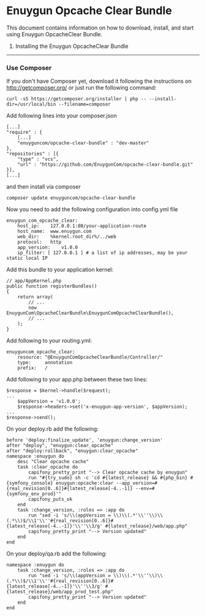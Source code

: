 Enuygun Opcache Clear Bundle
==================

This document contains information on how to download, install, and start
using Enuygun OpcacheClear Bundle.

1) Installing the Enuygun OpcacheClear Bundle
------------------------------------

### Use Composer

If you don't have Composer yet, download it following the instructions on
http://getcomposer.org/ or just run the following command:

    curl -sS https://getcomposer.org/installer | php -- --install-dir=/usr/local/bin --filename=composer

Add following lines into your composer.json

    [...]
    "require" : {
        [...]
        "enuyguncom/opcache-clear-bundle" : "dev-master"
    },
    "repositories" : [{
        "type" : "vcs",
        "url" : "https://github.com/EnuygunCom/opcache-clear-bundle.git"
    }],
    [...]

and then install via composer

    composer update enuyguncom/opcache-clear-bundle

Now you need to add the following configuration into config.yml file

    enuygun_com_opcache_clear:
        host_ip:    127.0.0.1:80/your-application-route
        host_name:  www.enuygun.com
        web_dir:    %kernel.root_dir%/../web
        protocol:   http
        app_version:    v1.0.0
        ip_filter: [ 127.0.0.1 ] # a list of ip addresses, may be your static local IP


Add this bundle to your application kernel:

    // app/AppKernel.php
    public function registerBundles()
    {
        return array(
            // ...
            new EnuygunCom\OpcacheClearBundle\EnuygunComOpcacheClearBundle(),
            // ...
        );
    }
    
Add following to your routing.yml:

    enuyguncom_opcache_clear:
        resource: "@EnuygunComOpcacheClearBundle/Controller/"
        type:     annotation
        prefix:   /
    
    
Add following to your app.php between these two lines:

    
    $response = $kernel->handle($request);
    ...
        $appVersion = 'v1.0.0';
        $response->headers->set('x-enuygun-app-version', $appVersion);
    ...
    $response->send();
    


On your deploy.rb add the following:

    before 'deploy:finalize_update', 'enuygun:change_version'
    after "deploy", "enuygun:clear_opcache"
    after "deploy:rollback", "enuygun:clear_opcache"
    namespace :enuygun do
        desc "Clear opcache cache"
        task :clear_opcache do
            capifony_pretty_print "--> Clear opcache cache by enuygun"
            run "#{try_sudo} sh -c 'cd #{latest_release} && #{php_bin} #{symfony_console} enuygun:opcache:clear --app_version=#{real_revision[0..6]}#{latest_release[-4..-1]} --env=#{symfony_env_prod}'"
            capifony_puts_ok
        end
        task :change_version, :roles => :app do
            run "sed -i 's/\\(appVersion = \\)\\(.*'\\''\\)\\(.*\\)$/\\1'\\''#{real_revision[0..6]}#{latest_release[-4..-1]}'\\''\\3/g' #{latest_release}/web/app.php"
            capifony_pretty_print "--> Version updated"
        end
    end
    
On your deploy/qa.rb add the following:

    namespace :enuygun do
        task :change_version, :roles => :app do
            run "sed -i 's/\\(appVersion = \\)\\(.*'\\''\\)\\(.*\\)$/\\1'\\''#{real_revision[0..6]}#{latest_release[-4..-1]}'\\''\\3/g' #{latest_release}/web/app_prod_test.php"
            capifony_pretty_print "--> Version updated"
        end
    end
